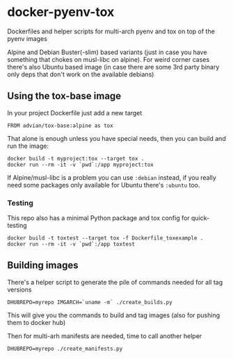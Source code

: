 # docker-pyenv-tox

Dockerfiles and helper scripts for multi-arch pyenv and tox on top of the pyenv images

Alpine and Debian Buster(-slim) based variants (just in case you have something that chokes
on musl-libc on alpine). For weird corner cases there's also Ubuntu based image (in case there
are some 3rd party binary only deps that don't work on the available debians)

## Using the tox-base image

In your project Dockerfile just add a new target

    FROM advian/tox-base:alpine as tox

That alone is enough unless you have special needs, then you can build and
run the image:

    docker build -t myproject:tox --target tox .
    docker run --rm -it -v `pwd`:/app myproject:tox

If Alpine/musl-libc is a problem you can use `:debian` instead, if you really
need some packages only available for Ubuntu there's `:ubuntu` too.

### Testing

This repo also has a minimal Python package and tox config for quick-testing

    docker build -t toxtest --target tox -f Dockerfile_toxexample .
    docker run --rm -it -v `pwd`:/app toxtest

## Building images

There's a helper script to generate the pile of commands needed for all tag versions

    DHUBREPO=myrepo IMGARCH=`uname -m` ./create_builds.py

This will give you the commands to build and tag images (also for pushing them to docker hub)

Then for multi-arh manifests are needed, time to call another helper

    DHUBREPO=myrepo ./create_manifests.py
